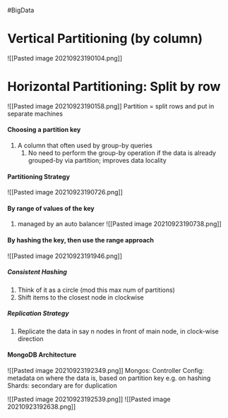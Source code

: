 #BigData 
# Vertical Partitioning (by column)
![[Pasted image 20210923190104.png]]

# Horizontal Partitioning: Split by row
![[Pasted image 20210923190158.png]]
Partition = split rows and put in separate machines
#### Choosing a partition key
1. A column that often used by group-by queries
	1. No need to perform the group-by operation if the data is already grouped-by via partition; improves data locality

#### Partitioning Strategy
![[Pasted image 20210923190726.png]]
#### By range of values of the key
1. managed by an auto balancer
![[Pasted image 20210923190738.png]]
#### By hashing the key, then use the range approach
![[Pasted image 20210923191946.png]]
##### Consistent Hashing
1. Think of it as a circle (mod this max num of partitions)
2. Shift items to the closest node in clockwise

##### Replication Strategy
1. Replicate the data in say n nodes in front of main node, in clock-wise direction

#### MongoDB Architecture
![[Pasted image 20210923192349.png]]
Mongos: Controller
Config: metadata on where the data is, based on partition key e.g. on hashing
Shards: secondary are for duplication

![[Pasted image 20210923192539.png]]
![[Pasted image 20210923192638.png]]